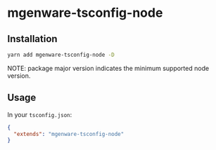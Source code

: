 # mgenware-tsconfig-node

## Installation

```sh
yarn add mgenware-tsconfig-node -D
```

NOTE: package major version indicates the minimum supported node version.

## Usage

In your `tsconfig.json`:

```json
{
  "extends": "mgenware-tsconfig-node"
}
```
